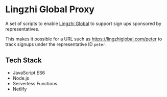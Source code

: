 # Lingzhi Global Proxy

A set of scripts to enable [Lingzhi Global](https://lingzhiglobal.com) to support sign ups sponsored by representatives.

This makes it possible for a URL such as https://lingzhiglobal.com/peter to track signups under the representative ID `peter`.

## Tech Stack

- JavaScript ES6
- Node.js
- Serverless Functions
- Netlify
